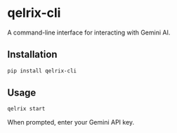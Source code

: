# qelrix-cli

A command-line interface for interacting with Gemini AI.

## Installation

```bash
pip install qelrix-cli
```

## Usage

```bash
qelrix start
```

When prompted, enter your Gemini API key.


